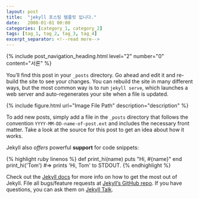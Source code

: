 ```yaml
---
layout: post
title:  "jekyll 포스팅 템플릿 입니다."
date:   2000-01-01 00:00
categories: [category_1, category_2]
tags: [tag_1, tag_2, tag_3, tag_4]
excerpt_separator: <!--read more-->
---
```


<!-- header for toc -->
{% include post_navigation_heading.html level="2" number="0" content="서론" %}

You’ll find this post in your `_posts` directory. Go ahead and edit it and re-build the site to see your changes. You can rebuild the site in many different ways, but the most common way is to run `jekyll serve`, which launches a web server and auto-regenerates your site when a file is updated.
<!--read more-->

<!-- insert image -->
{% include figure.html url="Image File Path" description="description" %}

To add new posts, simply add a file in the `_posts` directory that follows the convention `YYYY-MM-DD-name-of-post.ext` and includes the necessary front matter. Take a look at the source for this post to get an idea about how it works.

Jekyll also *offers* powerful **support** for code snippets:

{% highlight ruby linenos %}
def print_hi(name)
  puts "Hi, #{name}"
end
print_hi('Tom')
#=> prints 'Hi, Tom' to STDOUT.
{% endhighlight %}

Check out the [Jekyll docs][jekyll-docs] for more info on how to get the most out of Jekyll. File all bugs/feature requests at [Jekyll’s GitHub repo][jekyll-gh]. If you have questions, you can ask them on [Jekyll Talk][jekyll-talk].


[jekyll-docs]: https://jekyllrb.com/docs/home
[jekyll-gh]:   https://github.com/jekyll/jekyll
[jekyll-talk]: https://talk.jekyllrb.com/